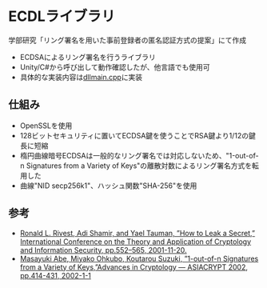 # ECDLライブラリ

学部研究「リング署名を用いた事前登録者の匿名認証方式の提案」にて作成
- ECDSAによるリング署名を行うライブラリ
- Unity/C#から呼び出して動作確認したが、他言語でも使用可
- 具体的な実装内容は[dllmain.cpp](/ECDLRingDLL/ECDLRingDLL/dllmain.cpp)に実装

## 仕組み
- OpenSSLを使用
- 128ビットセキュリティに置いてECDSA鍵を使うことでRSA鍵より1/12の鍵長に短縮
- 楕円曲線暗号ECDSAは一般的なリング署名では対応しないため、"1-out-of-n Signatures from
a Variety of Keys"の離散対数によるリング署名方式を転用した
- 曲線"NID secp256k1"、ハッシュ関数"SHA-256"を使用


## 参考
- [Ronald L. Rivest, Adi Shamir, and Yael Tauman, ”How to Leak a Secret,” International Conference on the Theory and Application of Cryptology and Information Security, pp.552–565, 2001-11-20.](https://www.iacr.org/cryptodb/data/paper.php?pubkey=424)
- [Masayuki Abe, Miyako Ohkubo, Koutarou Suzuki, ”1-out-of-n Signatures from a Variety of Keys,”Advances in Cryptology ― ASIACRYPT 2002, pp.414-431, 2002-1-1](https://www.iacr.org/cryptodb/data/paper.php?pubkey=50)